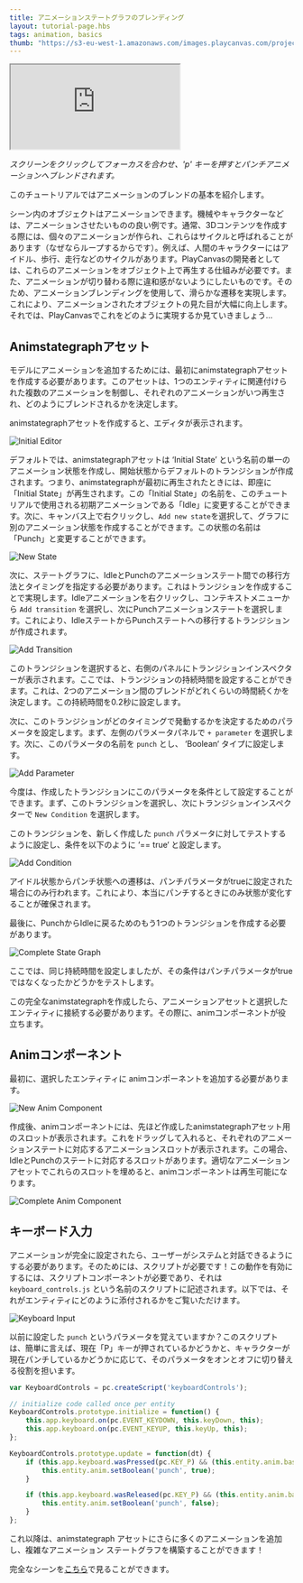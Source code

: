 ```yaml
---
title: アニメーションステートグラフのブレンディング
layout: tutorial-page.hbs
tags: animation, basics
thumb: "https://s3-eu-west-1.amazonaws.com/images.playcanvas.com/projects/12/405874/A8B1FE-image-75.jpg"
---
```


<iframe loading="lazy" src="https://playcanv.as/p/HI8kniOx/" title="Anim State Graph Blending"></iframe>

*スクリーンをクリックしてフォーカスを合わせ、'p' キーを押すとパンチアニメーションへブレンドされます。*

このチュートリアルではアニメーションのブレンドの基本を紹介します。

シーン内のオブジェクトはアニメーションできます。機械やキャラクターなどは、アニメーションさせたいものの良い例です。通常、3Dコンテンツを作成する際には、個々のアニメーションが作られ、これらはサイクルと呼ばれることがあります（なぜならループするからです）。例えば、人間のキャラクターにはアイドル、歩行、走行などのサイクルがあります。PlayCanvasの開発者としては、これらのアニメーションをオブジェクト上で再生する仕組みが必要です。また、アニメーションが切り替わる際に違和感がないようにしたいものです。そのため、アニメーションブレンディングを使用して、滑らかな遷移を実現します。これにより、アニメーションされたオブジェクトの見た目が大幅に向上します。 
それでは、PlayCanvasでこれをどのように実現するか見ていきましょう...

## Animstategraphアセット

モデルにアニメーションを追加するためには、最初にanimstategraphアセットを作成する必要があります。このアセットは、1つのエンティティに関連付けられた複数のアニメーションを制御し、それぞれのアニメーションがいつ再生され、どのようにブレンドされるかを決定します。

animstategraphアセットを作成すると、エディタが表示されます。

![Initial Editor][1]

デフォルトでは、animstategraphアセットは ‘Initial State’ という名前の単一のアニメーション状態を作成し、開始状態からデフォルトのトランジションが作成されます。つまり、animstategraphが最初に再生されたときには、即座に「Initial State」が再生されます。この「Initial State」の名前を、このチュートリアルで使用される初期アニメーションである「Idle」に変更することができます。次に、キャンバス上で右クリックし、`Add new state`を選択して、グラフに別のアニメーション状態を作成することができます。この状態の名前は「Punch」と変更することができます。

![New State][2]

次に、ステートグラフに、IdleとPunchのアニメーションステート間での移行方法とタイミングを指定する必要があります。これはトランジションを作成することで実現します。Idleアニメーションを右クリックし、コンテキストメニューから `Add transition` を選択し、次にPunchアニメーションステートを選択します。これにより、IdleステートからPunchステートへの移行するトランジションが作成されます。

![Add Transition][3]

このトランジションを選択すると、右側のパネルにトランジションインスペクターが表示されます。ここでは、トランジションの持続時間を設定することができます。これは、2つのアニメーション間のブレンドがどれくらいの時間続くかを決定します。この持続時間を0.2秒に設定します。

次に、このトランジションがどのタイミングで発動するかを決定するためのパラメータを設定します。まず、左側のパラメータパネルで `+ parameter` を選択します。次に、このパラメータの名前を `punch` とし、 ‘Boolean‘ タイプに設定します。

![Add Parameter][4]

今度は、作成したトランジションにこのパラメータを条件として設定することができます。まず、このトランジションを選択し、次にトランジションインスペクターで `New Condition` を選択します。

このトランジションを、新しく作成した `punch` パラメータに対してテストするように設定し、条件を以下のように ‘== true‘ と設定します。

![Add Condition][5]

アイドル状態からパンチ状態への遷移は、パンチパラメータがtrueに設定された場合にのみ行われます。これにより、本当にパンチするときにのみ状態が変化することが確保されます。

最後に、PunchからIdleに戻るためのもう1つのトランジションを作成する必要があります。

![Complete State Graph][6]

ここでは、同じ持続時間を設定しましたが、その条件はパンチパラメータがtrueではなくなったかどうかをテストします。

この完全なanimstategraphを作成したら、アニメーションアセットと選択したエンティティに接続する必要があります。その際に、animコンポーネントが役立ちます。

## Animコンポーネント

最初に、選択したエンティティに animコンポーネントを追加する必要があります。

![New Anim Component][7]

作成後、animコンポーネントには、先ほど作成したanimstategraphアセット用のスロットが表示されます。これをドラッグして入れると、それぞれのアニメーションステートに対応するアニメーションスロットが表示されます。この場合、IdleとPunchのステートに対応するスロットがあります。適切なアニメーションアセットでこれらのスロットを埋めると、animコンポーネントは再生可能になります。

![Complete Anim Component][8]

## キーボード入力

アニメーションが完全に設定されたら、ユーザーがシステムと対話できるようにする必要があります。そのためには、スクリプトが必要です！この動作を有効にするには、スクリプトコンポーネントが必要であり、それは `keyboard_controls.js` という名前のスクリプトに記述されます。以下では、それがエンティティにどのように添付されるかをご覧いただけます。
 

![Keyboard Input][9]

以前に設定した `punch` というパラメータを覚えていますか？このスクリプトは、簡単に言えば、現在「P」キーが押されているかどうかと、キャラクターが現在パンチしているかどうかに応じて、そのパラメータをオンとオフに切り替える役割を担います。

```javascript
var KeyboardControls = pc.createScript('keyboardControls');

// initialize code called once per entity
KeyboardControls.prototype.initialize = function() {
    this.app.keyboard.on(pc.EVENT_KEYDOWN, this.keyDown, this);
    this.app.keyboard.on(pc.EVENT_KEYUP, this.keyUp, this);
};

KeyboardControls.prototype.update = function(dt) {
    if (this.app.keyboard.wasPressed(pc.KEY_P) && (this.entity.anim.baseLayer.activeState !== 'Punch')) {
        this.entity.anim.setBoolean('punch', true);
    }

    if (this.app.keyboard.wasReleased(pc.KEY_P) && (this.entity.anim.baseLayer.activeState === 'Punch')) {
        this.entity.anim.setBoolean('punch', false);
    }
};
```

これ以降は、animstategraph アセットにさらに多くのアニメーションを追加し、複雑なアニメーション ステートグラフを構築することができます！

完全なシーンを[こちら](https://playcanvas.com/editor/scene/1065029)で見ることができます。

[1]: /images/tutorials/anim_blending/initial_editor.png
[2]: /images/tutorials/anim_blending/new_state.gif
[3]: /images/tutorials/anim_blending/add_transition.gif
[4]: /images/tutorials/anim_blending/add_parameter.png
[5]: /images/tutorials/anim_blending/add_condition.png
[6]: /images/tutorials/anim_blending/complete_state_graph.png
[7]: /images/tutorials/anim_blending/new_anim_component.png
[8]: /images/tutorials/anim_blending/complete_anim_component.png
[9]: /images/tutorials/anim_blending/keyboard_input.png
